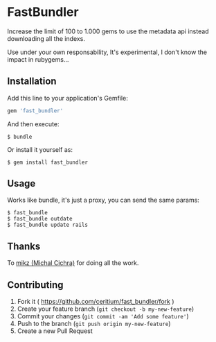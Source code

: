 # FastBundler

Increase the limit of 100 to 1.000 gems to use the metadata api instead downloading all the indexs.

Use under your own responsability, It's experimental, I don't know the impact in rubygems...

## Installation

Add this line to your application's Gemfile:

```ruby
gem 'fast_bundler'
```

And then execute:

    $ bundle

Or install it yourself as:

    $ gem install fast_bundler

## Usage

Works like bundle, it's just a proxy, you can send the same params:

    $ fast_bundle
    $ fast_bundle outdate
    $ fast_bundle update rails
    
    
## Thanks

To [mikz (Michal Cichra)](https://github.com/mikz) for doing all the work.
    

## Contributing

1. Fork it ( https://github.com/ceritium/fast_bundler/fork )
2. Create your feature branch (`git checkout -b my-new-feature`)
3. Commit your changes (`git commit -am 'Add some feature'`)
4. Push to the branch (`git push origin my-new-feature`)
5. Create a new Pull Request
